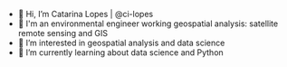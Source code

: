 - 👋 Hi, I’m Catarina Lopes | @ci-lopes
- 👀 I'm an environmental engineer working geospatial analysis: satellite remote sensing and GIS
- 👀 I’m interested in geospatial analysis and data science
- 🌱 I’m currently learning about data science and Python
<!---
ci-lopes/ci-lopes is a ✨ special ✨ repository because its `README.md` (this file) appears on your GitHub profile.
You can click the Preview link to take a look at your changes.
--->
